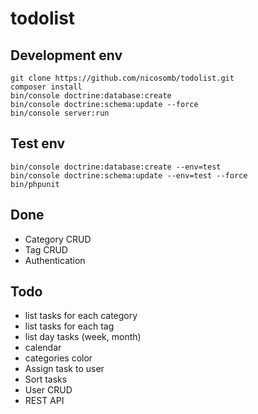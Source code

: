 # todolist

## Development env

```
git clone https://github.com/nicosomb/todolist.git
composer install
bin/console doctrine:database:create
bin/console doctrine:schema:update --force 
bin/console server:run
```

## Test env

```
bin/console doctrine:database:create --env=test
bin/console doctrine:schema:update --env=test --force 
bin/phpunit
```

## Done

* Category CRUD
* Tag CRUD
* Authentication

## Todo

* list tasks for each category
* list tasks for each tag
* list day tasks (week, month)
* calendar
* categories color
* Assign task to user
* Sort tasks
* User CRUD
* REST API